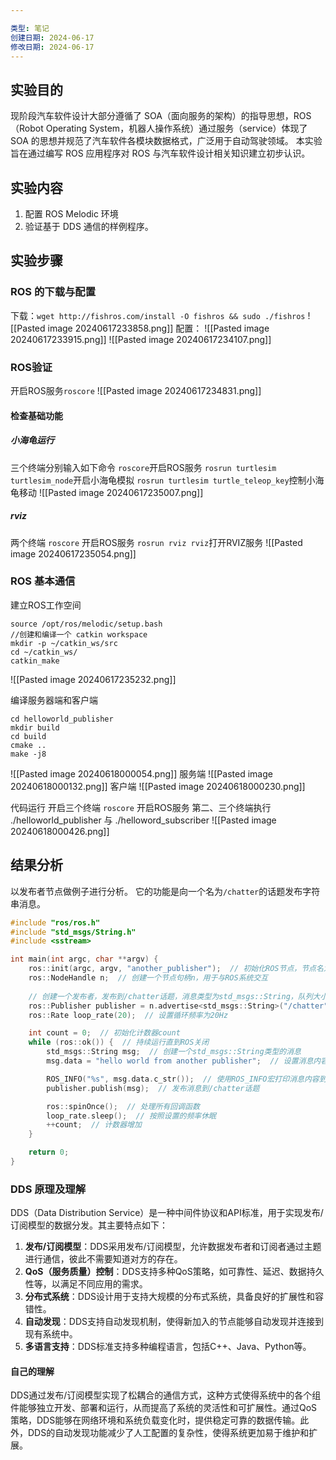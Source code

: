 ```yaml
---

类型: 笔记
创建日期: 2024-06-17
修改日期: 2024-06-17
---
```

## 实验目的
现阶段汽车软件设计大部分遵循了 SOA（面向服务的架构）的指导思想，ROS（Robot Operating System，机器人操作系统）通过服务（service）体现了 SOA 的思想并规范了汽车软件各模块数据格式，广泛用于自动驾驶领域。
本实验旨在通过编写 ROS 应用程序对 ROS 与汽车软件设计相关知识建立初步认识。
## 实验内容
1. 配置 ROS Melodic 环境
2. 验证基于 DDS 通信的样例程序。
## 实验步骤
### ROS 的下载与配置
下载：`wget http://fishros.com/install -O fishros && sudo ./fishros`
![[Pasted image 20240617233858.png]]
配置：
![[Pasted image 20240617233915.png]]
![[Pasted image 20240617234107.png]]
### ROS验证
开启ROS服务`roscore`
![[Pasted image 20240617234831.png]]
#### 检查基础功能
##### 小海龟运行
三个终端分别输入如下命令
`roscore`开启ROS服务
`rosrun turtlesim turtlesim_node`开启小海龟模拟
`rosrun turtlesim turtle_teleop_key`控制小海龟移动
![[Pasted image 20240617235007.png]]
##### rviz
两个终端
`roscore` 开启ROS服务
`rosrun rviz rviz`打开RVIZ服务
![[Pasted image 20240617235054.png]]
### ROS 基本通信
建立ROS工作空间
```
source /opt/ros/melodic/setup.bash
//创建和编译一个 catkin workspace
mkdir -p ~/catkin_ws/src
cd ~/catkin_ws/
catkin_make
```
![[Pasted image 20240617235232.png]]

编译服务器端和客户端
```
cd helloworld_publisher
mkdir build
cd build
cmake ..
make -j8
```
![[Pasted image 20240618000054.png]]
服务端
![[Pasted image 20240618000132.png]]
客户端
![[Pasted image 20240618000230.png]]

代码运行
开启三个终端
`roscore` 开启ROS服务
第二、三个终端执行 ./helloworld_publisher 与 ./helloword_subscriber
![[Pasted image 20240618000426.png]]

## 结果分析
以发布者节点做例子进行分析。
它的功能是向一个名为`/chatter`的话题发布字符串消息。
```cpp
#include "ros/ros.h"
#include "std_msgs/String.h"
#include <sstream>

int main(int argc, char **argv) {
    ros::init(argc, argv, "another_publisher");  // 初始化ROS节点，节点名为another_publisher
    ros::NodeHandle n;  // 创建一个节点句柄n，用于与ROS系统交互
    
    // 创建一个发布者，发布到/chatter话题，消息类型为std_msgs::String，队列大小为1000
    ros::Publisher publisher = n.advertise<std_msgs::String>("/chatter", 1000);  
    ros::Rate loop_rate(20);  // 设置循环频率为20Hz

    int count = 0;  // 初始化计数器count
    while (ros::ok()) {  // 持续运行直到ROS关闭
        std_msgs::String msg;  // 创建一个std_msgs::String类型的消息
        msg.data = "hello world from another publisher";  // 设置消息内容

        ROS_INFO("%s", msg.data.c_str());  // 使用ROS_INFO宏打印消息内容到日志
        publisher.publish(msg);  // 发布消息到/chatter话题

        ros::spinOnce();  // 处理所有回调函数
        loop_rate.sleep();  // 按照设置的频率休眠
        ++count;  // 计数器增加
    }

    return 0;
}


```
### DDS 原理及理解

DDS（Data Distribution Service）是一种中间件协议和API标准，用于实现发布/订阅模型的数据分发。其主要特点如下：
1. **发布/订阅模型**：DDS采用发布/订阅模型，允许数据发布者和订阅者通过主题进行通信，彼此不需要知道对方的存在。
2. **QoS（服务质量）控制**：DDS支持多种QoS策略，如可靠性、延迟、数据持久性等，以满足不同应用的需求。
3. **分布式系统**：DDS设计用于支持大规模的分布式系统，具备良好的扩展性和容错性。
4. **自动发现**：DDS支持自动发现机制，使得新加入的节点能够自动发现并连接到现有系统中。
5. **多语言支持**：DDS标准支持多种编程语言，包括C++、Java、Python等。
#### 自己的理解
DDS通过发布/订阅模型实现了松耦合的通信方式，这种方式使得系统中的各个组件能够独立开发、部署和运行，从而提高了系统的灵活性和可扩展性。通过QoS策略，DDS能够在网络环境和系统负载变化时，提供稳定可靠的数据传输。此外，DDS的自动发现功能减少了人工配置的复杂性，使得系统更加易于维护和扩展。